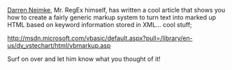 <a href="http://weblogs.asp.net/DNeimke" target="_blank">Darren Neimke</a>, Mr. RegEx himself, has written a cool article that shows you how to create a fairly generic markup system to turn text into marked up HTML based on keyword information stored in XML&#8230; cool stuff;

<a href="http://msdn.microsoft.com/vbasic/default.aspx?pull=/library/en-us/dv_vstechart/html/vbmarkup.asp" target="_blank">http://msdn.microsoft.com/vbasic/default.aspx?pull=/library/en-us/dv_vstechart/html/vbmarkup.asp</a> 

Surf on over and let him know what you thought of it!